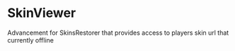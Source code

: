 # SkinViewer
Advancement for SkinsRestorer that provides access to players skin url that currently offline

